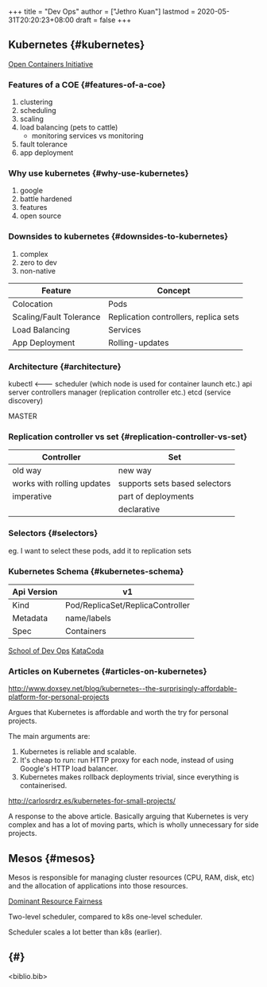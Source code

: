 +++
title = "Dev Ops"
author = ["Jethro Kuan"]
lastmod = 2020-05-31T20:20:23+08:00
draft = false
+++

## Kubernetes {#kubernetes}

[Open Containers Initiative](https://www.opencontainers.org/)

### Features of a COE {#features-of-a-coe}

1.  clustering
2.  scheduling
3.  scaling
4.  load balancing (pets to cattle)
    - monitoring services vs monitoring
5.  fault tolerance
6.  app deployment

### Why use kubernetes {#why-use-kubernetes}

1.  google
2.  battle hardened
3.  features
4.  open source

### Downsides to kubernetes {#downsides-to-kubernetes}

1.  complex
2.  zero to dev
3.  non-native

| Feature                 | Concept                               |
| ----------------------- | ------------------------------------- |
| Colocation              | Pods                                  |
| Scaling/Fault Tolerance | Replication controllers, replica sets |
| Load Balancing          | Services                              |
| App Deployment          | Rolling-updates                       |

### Architecture {#architecture}

kubectl <--- scheduler (which node is used for container launch etc.)
api server
controllers manager (replication controller etc.)
etcd (service discovery)

MASTER

### Replication controller vs set {#replication-controller-vs-set}

| Controller                 | Set                           |
| -------------------------- | ----------------------------- |
| old way                    | new way                       |
| works with rolling updates | supports sets based selectors |
| imperative                 | part of deployments           |
|                            | declarative                   |

### Selectors {#selectors}

eg. I want to select these pods, add it to replication sets

### Kubernetes Schema {#kubernetes-schema}

| Api Version | v1                               |
| ----------- | -------------------------------- |
| Kind        | Pod/ReplicaSet/ReplicaController |
| Metadata    | name/labels                      |
| Spec        | Containers                       |

[School of Dev Ops](https://github.com/schoolofdevops/course-outlines)
[KataCoda](https://katacoda.com/)

### Articles on Kubernetes {#articles-on-kubernetes}

<http://www.doxsey.net/blog/kubernetes--the-surprisingly-affordable-platform-for-personal-projects>

Argues that Kubernetes is affordable and worth the try for personal
projects.

The main arguments are:

1.  Kubernetes is reliable and scalable.
2.  It's cheap to run: run HTTP proxy for each node, instead of using
    Google's HTTP load balancer.
3.  Kubernetes makes rollback deployments trivial, since everything is
    containerised.

<http://carlosrdrz.es/kubernetes-for-small-projects/>

A response to the above article. Basically arguing that Kubernetes is
very complex and has a lot of moving parts, which is wholly
unnecessary for side projects.

## Mesos {#mesos}

Mesos is responsible for managing cluster resources (CPU, RAM, disk,
etc) and the allocation of applications into those resources.

[Dominant Resource Fairness](https://people.eecs.berkeley.edu/~alig/papers/drf.pdf)

Two-level scheduler, compared to k8s one-level scheduler.

Scheduler scales a lot better than k8s (earlier).

## {#}

<biblio.bib>

